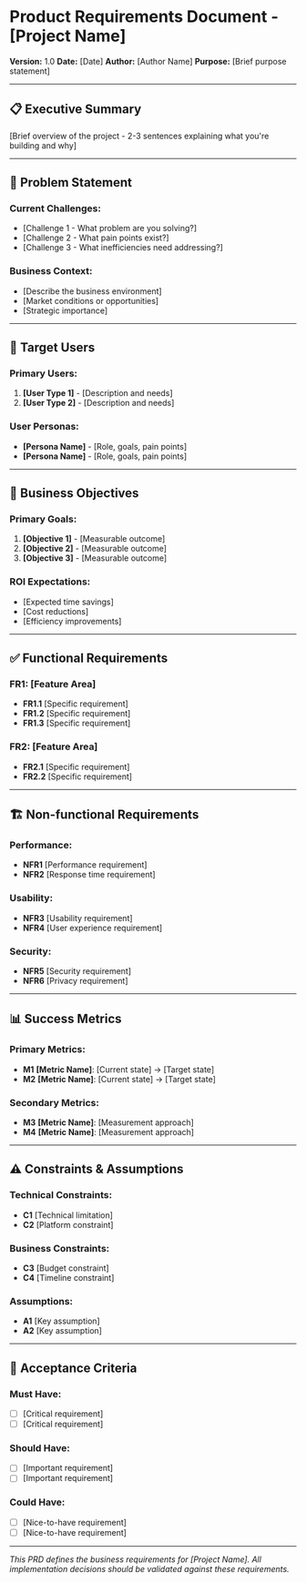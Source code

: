 # Product Requirements Document - [Project Name]

**Version:** 1.0
**Date:** [Date]
**Author:** [Author Name]
**Purpose:** [Brief purpose statement]

---

## 📋 Executive Summary

[Brief overview of the project - 2-3 sentences explaining what you're building and why]

---

## 🎯 Problem Statement

### Current Challenges:
- [Challenge 1 - What problem are you solving?]
- [Challenge 2 - What pain points exist?]
- [Challenge 3 - What inefficiencies need addressing?]

### Business Context:
- [Describe the business environment]
- [Market conditions or opportunities]
- [Strategic importance]

---

## 👥 Target Users

### Primary Users:
1. **[User Type 1]** - [Description and needs]
2. **[User Type 2]** - [Description and needs]

### User Personas:
- **[Persona Name]** - [Role, goals, pain points]
- **[Persona Name]** - [Role, goals, pain points]

---

## 🎯 Business Objectives

### Primary Goals:
1. **[Objective 1]** - [Measurable outcome]
2. **[Objective 2]** - [Measurable outcome]
3. **[Objective 3]** - [Measurable outcome]

### ROI Expectations:
- [Expected time savings]
- [Cost reductions]
- [Efficiency improvements]

---

## ✅ Functional Requirements

### FR1: [Feature Area]
- **FR1.1** [Specific requirement]
- **FR1.2** [Specific requirement]
- **FR1.3** [Specific requirement]

### FR2: [Feature Area]
- **FR2.1** [Specific requirement]
- **FR2.2** [Specific requirement]

---

## 🏗️ Non-functional Requirements

### Performance:
- **NFR1** [Performance requirement]
- **NFR2** [Response time requirement]

### Usability:
- **NFR3** [Usability requirement]
- **NFR4** [User experience requirement]

### Security:
- **NFR5** [Security requirement]
- **NFR6** [Privacy requirement]

---

## 📊 Success Metrics

### Primary Metrics:
- **M1** **[Metric Name]**: [Current state] → [Target state]
- **M2** **[Metric Name]**: [Current state] → [Target state]

### Secondary Metrics:
- **M3** **[Metric Name]**: [Measurement approach]
- **M4** **[Metric Name]**: [Measurement approach]

---

## ⚠️ Constraints & Assumptions

### Technical Constraints:
- **C1** [Technical limitation]
- **C2** [Platform constraint]

### Business Constraints:
- **C3** [Budget constraint]
- **C4** [Timeline constraint]

### Assumptions:
- **A1** [Key assumption]
- **A2** [Key assumption]

---

## 🚀 Acceptance Criteria

### Must Have:
- [ ] [Critical requirement]
- [ ] [Critical requirement]

### Should Have:
- [ ] [Important requirement]
- [ ] [Important requirement]

### Could Have:
- [ ] [Nice-to-have requirement]
- [ ] [Nice-to-have requirement]

---

*This PRD defines the business requirements for [Project Name]. All implementation decisions should be validated against these requirements.*
